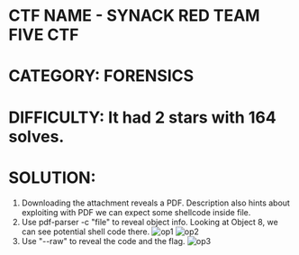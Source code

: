 # CTF NAME - SYNACK RED TEAM FIVE CTF

# CATEGORY: FORENSICS

# DIFFICULTY: It had 2 stars with 164 solves.

# SOLUTION:

1. Downloading the attachment reveals a PDF. Description also hints about exploiting with PDF we can expect some shellcode inside file.
2. Use pdf-parser -c "file" to reveal object info. Looking at Object 8, we can see potential shell code there.
![op1](https://user-images.githubusercontent.com/83397936/140708069-7afe1afb-3157-439a-8d8e-309832aaf337.JPG)
![op2](https://user-images.githubusercontent.com/83397936/140708081-b2bf8a49-3c6c-4d76-b09d-823a5322a5d8.JPG)
3. Use "--raw" to reveal the code and the flag.
![op3](https://user-images.githubusercontent.com/83397936/140708254-bd4c6073-f142-4d00-a343-d75f2714b756.JPG)

